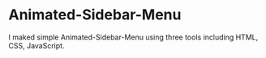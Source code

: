# Animated-Sidebar-Menu
I maked simple Animated-Sidebar-Menu using three tools including HTML, CSS, JavaScript.
